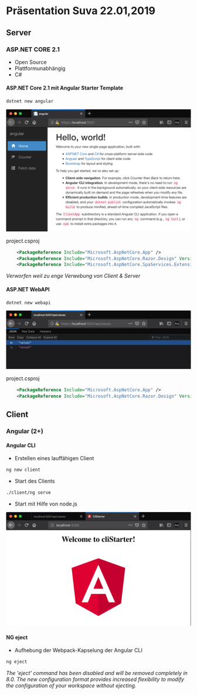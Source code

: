 # Präsentation Suva 22.01,2019

## Server

### ASP.NET CORE 2.1

- Open Source
- Plattformunabhängig
- C#

#### ASP.NET Core 2.1 mit Angular Starter Template

```bash
dotnet new angular
```

![](_bilder/dotnetNewAngular.png)

project.csproj

```xml
    <PackageReference Include="Microsoft.AspNetCore.App" />
    <PackageReference Include="Microsoft.AspNetCore.Razor.Design" Version="2.1.2" PrivateAssets="All" />
    <PackageReference Include="Microsoft.AspNetCore.SpaServices.Extensions" Version="2.1.1" />
```

_Verworfen weil zu enge Verwebung von Client & Server_

#### ASP.NET WebAPI

```bash
dotnet new webapi
```

![](_bilder/dotnetNewWebapi.png)

project.csproj

```xml
    <PackageReference Include="Microsoft.AspNetCore.App" />
    <PackageReference Include="Microsoft.AspNetCore.Razor.Design" Version="2.1.2" PrivateAssets="All" />
```

## Client

### Angular (2+)

#### Angular CLI

- Erstellen eines lauffähigen Client

```bash
ng new client
```

- Start des Clients

```bash
./client/ng serve
```

- Start mit Hilfe von node.js

![](_bilder/ngNew.png)

#### NG eject

- Aufhebung der Webpack-Kapselung der Angular CLI

```bash
ng eject
```

_The 'eject' command has been disabled and will be removed completely in 8.0.
The new configuration format provides increased flexibility to modify the
configuration of your workspace without ejecting._

